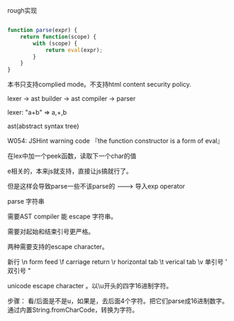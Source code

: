 rough实现

```javascript

function parse(expr) {
    return function(scope) {
        with (scope) {
            return eval(expr);
        }
    }
}
```

本书只支持complied mode。不支持html content security policy.

lexer -> ast builder -> ast compiler -> parser

lexer: "a+b" => a,+,b

ast(abstract syntax tree)

W054: JSHint warning code 『the function constructor is a form of eval』

在lex中加一个peek函数，读取下一个char的值

e相关的，本来js就支持，直接让js搞就行了。

但是这样会导致parse一些不该parse的 ---> 导入exp operator

parse 字符串

需要AST compiler 能 escape 字符串。

需要对起始和结束引号更严格。

两种需要支持的escape character。

新行 \n 
form feed \f
carriage return \r
horizontal tab \t
verical tab \v
单引号 \'
双引号 \"

unicode escape character 。以\u开头的四字16进制字符。

步骤：
看/后面是不是u，如果是，去后面4个字符。把它们parse成16进制数字。通过内置String.fromCharCode，转换为字符。












